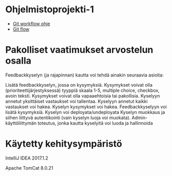 # Ohjelmistoprojekti-1

* [Git workflow ohje](http://nvie.com/posts/a-successful-git-branching-model/)
* [Git flow](https://github.com/nvie/gitflow)


# Pakolliset vaatimukset arvostelun osalla
Feedbackkyselyn (ja rajapinnan) kautta voi tehdä ainakin seuraavia asioita:

   Lisätä feedbackkyselyn, jossa on kysymyksiä. Kysymykset voivat olla (prioriteettijärjestyksessä) tyyppiä skaala 1-5, multiple choice, checkbox, avoin teksti. Kysymykset voivat olla vapaaehtoisia tai pakollisia.
    Kyselyyn annetut yksittäiset vastaukset voi tallentaa.
    Kyselyyn annetut kaikki vastaukset voi hakea.
    Kyselyn kysymykset voi hakea.
    Feedbackkyselyyn voi lisätä kysymyksiä.
    Kyselyn voi deployata/undeployata
    Kyselyn muokkaus ja siihen liittyvä autentikointi (vain kyselyn luoja voi muokata).
    Admin-käyttöliittymän toteutus, jonka kautta kyselyitä voi luoda ja hallinnoida

# Käytetty kehitysympäristö

IntelliJ IDEA 2017.1.2

Apache TomCat 8.0.21